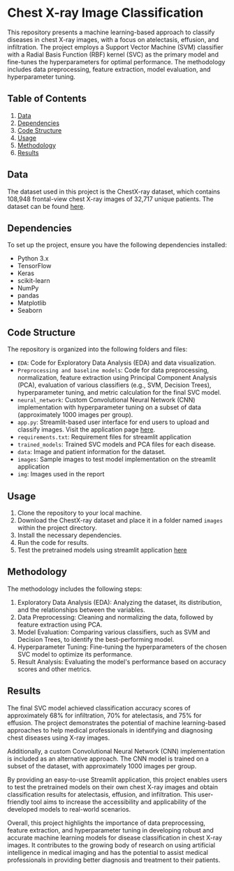 # Chest X-ray Image Classification

This repository presents a machine learning-based approach to classify diseases in chest X-ray images, with a focus on atelectasis, effusion, and infiltration. The project employs a Support Vector Machine (SVM) classifier with a Radial Basis Function (RBF) kernel (SVC) as the primary model and fine-tunes the hyperparameters for optimal performance. The methodology includes data preprocessing, feature extraction, model evaluation, and hyperparameter tuning.

## Table of Contents

1. [Data](#data)
2. [Dependencies](#dependencies)
3. [Code Structure](#code-structure)
4. [Usage](#usage)
5. [Methodology](#Methodology)
6. [Results](#results)

## Data

The dataset used in this project is the ChestX-ray dataset, which contains 108,948 frontal-view chest X-ray images of 32,717 unique patients. The dataset can be found [here](https://www.nih.gov/news-events/news-releases/nih-clinical-center-provides-one-largest-publicly-available-chest-x-ray-datasets-scientific-community).

## Dependencies

To set up the project, ensure you have the following dependencies installed:

- Python 3.x
- TensorFlow
- Keras
- scikit-learn
- NumPy
- pandas
- Matplotlib
- Seaborn

## Code Structure

The repository is organized into the following folders and files:

- `EDA`: Code for Exploratory Data Analysis (EDA) and data visualization.
- `Preprocessing and baseline models`: Code for data preprocessing, normalization, feature extraction using Principal Component Analysis (PCA), evaluation of various classifiers (e.g., SVM, Decision Trees), hyperparameter tuning, and metric calculation for the final SVC model.
- `neural_network`: Custom Convolutional Neural Network (CNN) implementation with hyperparameter tuning on a subset of data (approximately 1000 images per group).
- `app.py`: Streamlit-based user interface for end users to upload and classify images. Visit the application page [here](https://adiark-nih-chest-x-ray-image-classification-app-9g3efy.streamlit.app/).
- `requirements.txt`: Requirement files for streamlit application
- `trained_models`: Trained SVC models and PCA files for each disease.
- `data`: Image and patient information for the dataset.
- `images`: Sample images to test model implementation on the streamlit application
- `img`: Images used in the report

## Usage

1. Clone the repository to your local machine.
2. Download the ChestX-ray dataset and place it in a folder named `images` within the project directory.
3. Install the necessary dependencies.
4. Run the code for results.
5. Test the pretrained models using streamlit application [here](https://adiark-nih-chest-x-ray-image-classification-app-9g3efy.streamlit.app/) 

## Methodology

The methodology includes the following steps:

1. Exploratory Data Analysis (EDA): Analyzing the dataset, its distribution, and the relationships between the variables.
2. Data Preprocessing: Cleaning and normalizing the data, followed by feature extraction using PCA.
3. Model Evaluation: Comparing various classifiers, such as SVM and Decision Trees, to identify the best-performing model.
4. Hyperparameter Tuning: Fine-tuning the hyperparameters of the chosen SVC model to optimize its performance.
5. Result Analysis: Evaluating the model's performance based on accuracy scores and other metrics.

## Results

The final SVC model achieved classification accuracy scores of approximately 68% for infiltration, 70% for atelectasis, and 75% for effusion. The project demonstrates the potential of machine learning-based approaches to help medical professionals in identifying and diagnosing chest diseases using X-ray images.

Additionally, a custom Convolutional Neural Network (CNN) implementation is included as an alternative approach. The CNN model is trained on a subset of the dataset, with approximately 1000 images per group.

By providing an easy-to-use Streamlit application, this project enables users to test the pretrained models on their own chest X-ray images and obtain classification results for atelectasis, effusion, and infiltration. This user-friendly tool aims to increase the accessibility and applicability of the developed models to real-world scenarios.

Overall, this project highlights the importance of data preprocessing, feature extraction, and hyperparameter tuning in developing robust and accurate machine learning models for disease classification in chest X-ray images. It contributes to the growing body of research on using artificial intelligence in medical imaging and has the potential to assist medical professionals in providing better diagnosis and treatment to their patients.
